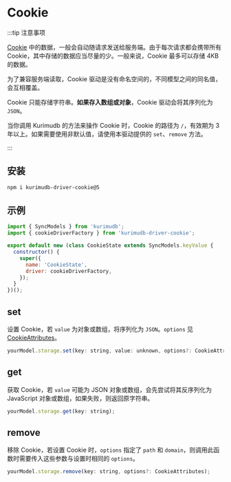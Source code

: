 # Cookie

:::tip 注意事项

[Cookie](https://developer.mozilla.org/docs/Web/HTTP/Cookies) 中的数据，一般会自动随请求发送给服务端。由于每次请求都会携带所有 Cookie，其中存储的数据应当尽量的少。一般来说，Cookie 最多可以存储 4KB 的数据。

为了兼容服务端读取，Cookie 驱动是没有命名空间的，不同模型之间的同名值，会互相覆盖。

Cookie 只能存储字符串。**如果存入数组或对象**，Cookie 驱动会将其序列化为 `JSON`。

当你调用 Kurimudb 的方法来操作 Cookie 时，Cookie 的路径为 `/`，有效期为 3 年以上。如果需要使用非默认值，请使用本驱动提供的 `set`、`remove` 方法。

:::

## 安装

```bash
npm i kurimudb-driver-cookie@5
```

## 示例

```js {2,8}
import { SyncModels } from 'kurimudb';
import { cookieDriverFactory } from 'kurimudb-driver-cookie';

export default new (class CookieState extends SyncModels.keyValue {
  constructor() {
    super({
      name: 'CookieState',
      driver: cookieDriverFactory,
    });
  }
})();
```

## set

设置 Cookie，若 `value` 为对象或数组，将序列化为 `JSON`。`options` 见 [CookieAttributes](https://github.com/akirarika/kurimudb/blob/master/packages/kurimudb-driver-cookie/src/cookie-attributes.interface.ts)。

```js
yourModel.storage.set(key: string, value: unknown, options?: CookieAttributes);
```

## get

获取 Cookie，若 `value` 可能为 JSON 对象或数组，会先尝试将其反序列化为 JavaScript 对象或数组，如果失败，则返回原字符串。

```js
yourModel.storage.get(key: string);
```

## remove

移除 Cookie，若设置 Cookie 时，`options` 指定了 `path` 和 `domain`，则调用此函数时需要传入这些参数与设置时相同的 `options`。

```js
yourModel.storage.remove(key: string, options?: CookieAttributes);
```
